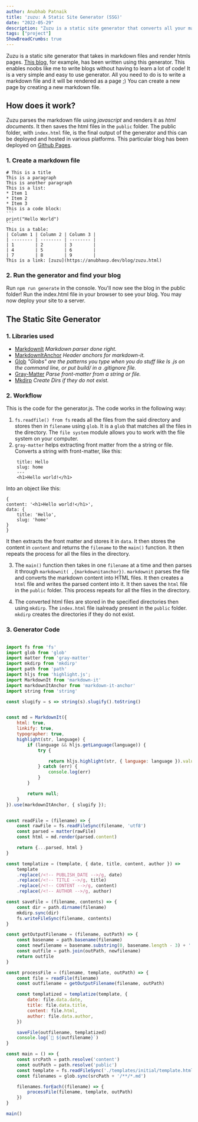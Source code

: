 ```yaml
---
author: Anubhab Patnaik
title: 'zuzu: A Static Site Generator (SSG)'
date: "2022-05-29"
description: "Zuzu is a static site generator that converts all your markdown files into static htmls pages. It uses Github falvoured Markdown CSS and highlight js to beautify code snippets."
tags: ["project"]
ShowBreadCrumbs: true 
---
```

Zuzu is a static site generator that takes in markdown files and render htmls pages. [This blog](https://anubhavp.dev/blog), for example, has been written using this generator. This enables noobs like me to write blogs without having to learn a lot of code! It is a very simple and easy to use generator. All you need to do is to write a markdown file and it will be rendered as a page ;) You can create a new page by creating a new markdown file.  

## How does it work?

Zuzu parses the markdown file using *javascript* and renders it as *html documents*. It then saves the html files in the `public` folder. The public folder, with `index.html` file, is the final output of the generator and this can be deployed and hosted in various platforms. This particular blog has been deployed on [Github Pages](https://anubhavp.dev/blog/).

### 1. Create a markdown file

    # This is a title
    This is a paragraph
    This is another paragraph
    This is a list:
    * Item 1
    * Item 2
    * Item 3
    This is a code block:
    ```
    print("Hello World")
    ```
    This is a table:
    | Column 1 | Column 2 | Column 3 |
    | -------- | -------- | -------- |
    | 1        | 2        | 3        |
    | 4        | 5        | 6        |
    | 7        | 8        | 9        |
    This is a link: [zuzu](https://anubhavp.dev/blog/zuzu.html)

### 2. Run the generator and find your blog

Run `npm run generate` in the console.
You'll now see the blog in the public folder! Run the index.html file in your browser to see your blog. You may now deploy your site
to a server.

## The Static Site Generator

### 1. Libraries used

- [MarkdownIt](https://www.npmjs.com/package/markdown-it) *Markdown parser done right.*
- [MarkdownItAnchor](https://www.npmjs.com/package/markdown-it-anchor) *Header anchors for markdown-it.*
- [Glob](https://www.npmjs.com/package/glob) *"Globs" are the patterns you type when you do stuff like ls .js on the command line, or put build/ in a .gitignore file.*
- [Gray-Matter](https://www.npmjs.com/package/gray-matter) *Parse front-matter from a string or file.*
- [Mkdirp](https://npmjs.com/package/mkdirp) *Create Dirs if they do not exist.*

### 2. Workflow

This is the code for the generator.js.
The code works in the following way:

1. `fs.readfile() from fs` reads all the files from the said directory and stores then in `filename` using `glob`. It is a `glob` that matches all the files in the directory. The `file system` module allows you to work with the file system on your computer.
1. `gray-matter` helps extracting front matter from the a string or file.
Converts a string with front-matter, like this:

```
    title: Hello
    slug: home
    ---
    <h1>Hello world!</h1>
```

Into an object like this:

    {
    content: '<h1>Hello world!</h1>',
    data: { 
        title: 'Hello', 
        slug: 'home' 
    }
    }

 It then extracts the front matter and stores it in `data`. It then stores the content in `content` and returns the `filename` to the `main()` function. It then repeats the process for all the files in the directory. 


3. The `main()` function then takes in one `filename` at a time and then parses it through `markdownit( ,{markdownitanchor})`. `markdownit` parses the file and converts the markdown content into HTML files. It then creates a `html` file and writes the parsed content into it. It then saves the `html` file in the `public` folder. This process repeats for all the files in the directory.

4. The converted html files are stored in the specified directories then using `mkdirp`. The `index.html` file isalready present in the `public` folder. `mkdirp` creates the directories if they do not exist.

### 3. Generator Code

```js

import fs from 'fs'
import glob from 'glob'
import matter from 'gray-matter'
import mkdirp from 'mkdirp'
import path from 'path'
import hljs from 'highlight.js';
import MarkdownIt from 'markdown-it'
import markdownItAnchor from 'markdown-it-anchor'
import string from 'string'

const slugify = s => string(s).slugify().toString()


const md = MarkdownIt({
    html: true,
    linkify: true,
    typographer: true,
    highlight(str, language) {
        if (language && hljs.getLanguage(language)) {
            try {

                return hljs.highlight(str, { language: language }).value;
            } catch (err) {
                console.log(err)
            }
        }

        return null;
    }
}).use(markdownItAnchor, { slugify });


const readFile = (filename) => {
    const rawFile = fs.readFileSync(filename, 'utf8')
    const parsed = matter(rawFile)
    const html = md.render(parsed.content)

    return {...parsed, html }
}

const templatize = (template, { date, title, content, author }) =>
    template
    .replace(/<!-- PUBLISH_DATE -->/g, date)
    .replace(/<!-- TITLE -->/g, title)
    .replace(/<!-- CONTENT -->/g, content)
    .replace(/<!-- AUTHOR -->/g, author)

const saveFile = (filename, contents) => {
    const dir = path.dirname(filename)
    mkdirp.sync(dir)
    fs.writeFileSync(filename, contents)
}

const getOutputFilename = (filename, outPath) => {
    const basename = path.basename(filename)
    const newfilename = basename.substring(0, basename.length - 3) + '.html'
    const outfile = path.join(outPath, newfilename)
    return outfile
}

const processFile = (filename, template, outPath) => {
    const file = readFile(filename)
    const outfilename = getOutputFilename(filename, outPath)

    const templatized = templatize(template, {
        date: file.data.date,
        title: file.data.title,
        content: file.html,
        author: file.data.author,
    })

    saveFile(outfilename, templatized)
    console.log(`📝 ${outfilename}`)
}

const main = () => {
    const srcPath = path.resolve('content')
    const outPath = path.resolve('public')
    const template = fs.readFileSync('./templates/initial/template.html', 'utf8')
    const filenames = glob.sync(srcPath + '/**/*.md')

    filenames.forEach((filename) => {
        processFile(filename, template, outPath)
    })
}

main()

```
